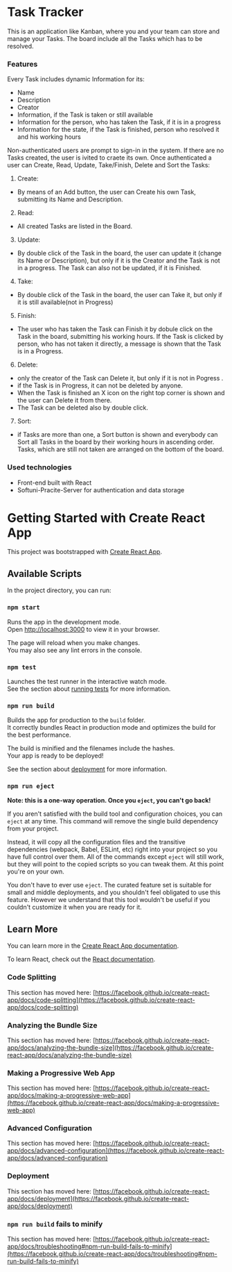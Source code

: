 # Task Tracker

This is an application like Kanban, where you and your team can store and manage your Tasks.
The board include all the Tasks which has to be resolved.

### Features

Every Task includes dynamic Information for its:

- Name
- Description
- Creator
- Information, if the Task is taken or still available 
- Information for the person, who has taken the Task, if it is in a progress
- Information for the state, if the Task is finished, person who resolved it and his working hours


Non-authenticated users are prompt to sign-in in the system. 
If there are no Tasks created, the user is ivited to craete its own.
Once authenticated a user can Create, Read, Update, Take/Finish, Delete and Sort the Tasks:

 1. Create:
 - By means of an Add button, the user can Create his own Task, submitting its Name and Description.
 2. Read:
 - All created Tasks are listed in the Board.
 3. Update:
 - By double click of the Task in the board, the user can update it (change its Name or Description), 
 but only if it is the Creator and the Task is not in a progress. The Task can also not be updated, if it is Finished.
 4. Take:
 - By double click of the Task in the board, the user can Take it, but only if it is still available(not in Progress)
 5. Finish:
 - The user who has taken the Task can Finish it by dobule click on the Task in the board, submitting his working hours.
 If the Task is clicked by person, who has not taken it directly, a message is shown that the Task is in a Progress.
 6. Delete:
- only the creator of the Task can Delete it, but only if it is not in Pogress .
- if the Task is in Progress, it can not be deleted by anyone.
- When the Task is finished an X icon on the right top corner is shown and the user can Delete it from there.
- The Task can be deleted also by double click.
 7. Sort:
 - if Tasks are more than one, a Sort button is shown and everybody can Sort all Tasks in the board by their working hours in ascending order. Tasks, which are still not taken are arranged on the bottom of the board.


### Used technologies

- Front-end built with React
- Softuni-Pracite-Server for authentication and data storage


# Getting Started with Create React App

This project was bootstrapped with [Create React App](https://github.com/facebook/create-react-app).

## Available Scripts

In the project directory, you can run:

### `npm start`

Runs the app in the development mode.\
Open [http://localhost:3000](http://localhost:3000) to view it in your browser.

The page will reload when you make changes.\
You may also see any lint errors in the console.

### `npm test`

Launches the test runner in the interactive watch mode.\
See the section about [running tests](https://facebook.github.io/create-react-app/docs/running-tests) for more information.

### `npm run build`

Builds the app for production to the `build` folder.\
It correctly bundles React in production mode and optimizes the build for the best performance.

The build is minified and the filenames include the hashes.\
Your app is ready to be deployed!

See the section about [deployment](https://facebook.github.io/create-react-app/docs/deployment) for more information.

### `npm run eject`

**Note: this is a one-way operation. Once you `eject`, you can't go back!**

If you aren't satisfied with the build tool and configuration choices, you can `eject` at any time. This command will remove the single build dependency from your project.

Instead, it will copy all the configuration files and the transitive dependencies (webpack, Babel, ESLint, etc) right into your project so you have full control over them. All of the commands except `eject` will still work, but they will point to the copied scripts so you can tweak them. At this point you're on your own.

You don't have to ever use `eject`. The curated feature set is suitable for small and middle deployments, and you shouldn't feel obligated to use this feature. However we understand that this tool wouldn't be useful if you couldn't customize it when you are ready for it.

## Learn More

You can learn more in the [Create React App documentation](https://facebook.github.io/create-react-app/docs/getting-started).

To learn React, check out the [React documentation](https://reactjs.org/).

### Code Splitting

This section has moved here: [https://facebook.github.io/create-react-app/docs/code-splitting](https://facebook.github.io/create-react-app/docs/code-splitting)

### Analyzing the Bundle Size

This section has moved here: [https://facebook.github.io/create-react-app/docs/analyzing-the-bundle-size](https://facebook.github.io/create-react-app/docs/analyzing-the-bundle-size)

### Making a Progressive Web App

This section has moved here: [https://facebook.github.io/create-react-app/docs/making-a-progressive-web-app](https://facebook.github.io/create-react-app/docs/making-a-progressive-web-app)

### Advanced Configuration

This section has moved here: [https://facebook.github.io/create-react-app/docs/advanced-configuration](https://facebook.github.io/create-react-app/docs/advanced-configuration)

### Deployment

This section has moved here: [https://facebook.github.io/create-react-app/docs/deployment](https://facebook.github.io/create-react-app/docs/deployment)

### `npm run build` fails to minify

This section has moved here: [https://facebook.github.io/create-react-app/docs/troubleshooting#npm-run-build-fails-to-minify](https://facebook.github.io/create-react-app/docs/troubleshooting#npm-run-build-fails-to-minify)
